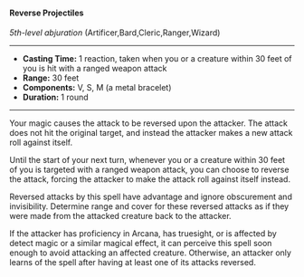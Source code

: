 #### Reverse Projectiles
*5th-level abjuration* (Artificer,Bard,Cleric,Ranger,Wizard)
___
- **Casting Time:** 1 reaction, taken when you or a creature within 30 feet of you is hit with a ranged weapon attack
- **Range:** 30 feet
- **Components:** V, S, M (a metal bracelet)
- **Duration:** 1 round
---
Your magic causes the attack to be reversed upon the attacker. The attack does not hit the original target, and instead the attacker makes a new attack roll against itself.

Until the start of your next turn, whenever you or a creature within 30 feet of you is targeted with a ranged weapon attack, you can choose to reverse the attack, forcing the attacker to make the attack roll against itself instead.

Reversed attacks by this spell have advantage and ignore obscurement and invisibility. Determine range and cover for these reversed attacks as if they were made from the attacked creature back to the attacker.

If the attacker has proficiency in Arcana, has truesight, or is affected by detect magic or a similar magical effect, it can perceive this spell soon enough to avoid attacking an affected creature. Otherwise, an attacker only learns of the spell after having at least one of its attacks reversed.

